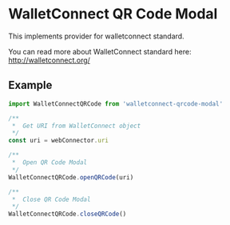 # WalletConnect QR Code Modal

This implements provider for walletconnect standard.

You can read more about WalletConnect standard here: http://walletconnect.org/

## Example

```js
import WalletConnectQRCode from 'walletconnect-qrcode-modal'

/**
 *  Get URI from WalletConnect object
 */
const uri = webConnector.uri

/**
 *  Open QR Code Modal
 */
WalletConnectQRCode.openQRCode(uri)

/**
 *  Close QR Code Modal
 */
WalletConnectQRCode.closeQRCode()
```
